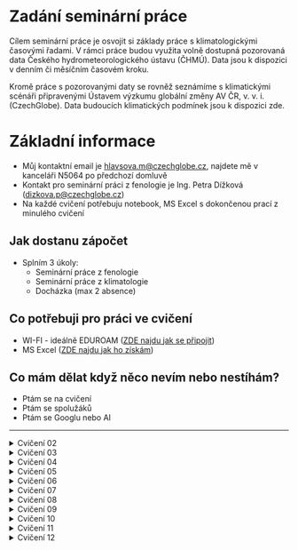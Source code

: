 <style>
  .site-header, .site-title, .page-header { display:none !important; }
</style>

# Zadání seminární práce
Cílem seminární práce je osvojit si základy práce s klimatologickými časovými řadami. V rámci práce budou využita volně dostupná pozorovaná data Českého hydrometeorologického ústavu (ČHMÚ). Data jsou k dispozici v denním či měsíčním časovém kroku.

Kromě práce s pozorovanými daty se rovněž seznámíme s klimatickými scénáři připravenými Ústavem výzkumu globální změny AV ČR, v. v. i. (CzechGlobe). Data budoucích klimatických podmínek jsou k dispozici zde.

# Základní informace
- Můj kontaktní email je hlavsova.m@czechglobe.cz, najdete mě v kanceláři N5064 po předchozí domluvě
- Kontakt pro seminární práci z fenologie je Ing. Petra Dížková (dizkova.p@czechglobe.cz)
- Na každé cvičení potřebuju notebook, MS Excel s dokončenou prací z minulého cvičení

## Jak dostanu zápočet
- Splním 3 úkoly:
  - Seminární práce z fenologie
  - Seminární práce z klimatologie
  - Docházka (max 2 absence)   

## Co potřebuji pro práci ve cvičení
- WI-FI - ideálně EDUROAM ([ZDE najdu jak se připojit](https://eduroam.mendelu.cz/25350-navody-k-instalaci))
- MS Excel ([ZDE najdu jak ho získám](https://tech.mendelu.cz/25346-instalace-baliku-microsoft))

## Co mám dělat když něco nevím nebo nestíhám?
  - Ptám se na cvičení
  - Ptám se spolužáků
  - Ptám se Googlu nebo AI

---
<details markdown="1">
<summary> Cvičení 02 </summary>

# Cvičení 02 (02.10.2025) - Zadání seminární práce z klimatologie, získání dat

- Cílem cvičení je vybrat si stanici se kterou budu v rámci semestru pracovat a získat výchozí data pro další práci
- __Na konci cvičení mám MS Excel soubor s měsíčními daty pro průměrné teploty vzduchu a sumy srážek pro mojí vybranou stanici__

## DŮLEŽITÉ ODKAZY ##
- Mapa stanic Českého hydrometeorologického úřadu: [Mapa stanic ZDE](https://www.chmi.cz/files/portal/docs/poboc/OS/stanice/ShowStations_CZ.html)
- Metadatový soubor pro vyhledání identifikátoru stanic: [Metadata ZDE](https://opendata.chmi.cz/meteorology/climate/historical_csv/metadata/meta1.csv)
- Datový repozitář ČHMÚ: [Datový repozitář ZDE](https://opendata.chmi.cz/meteorology/climate/historical_csv/data/)

## Postup získání dat ##

0. Pro práci ve cvičení a na seminární práci vytvořím nový MS Excel soubor, který pojmenuju jako __PrijmeniJmeno_AgroMeteo.xlsx__ (uložím si ho, vím kde je, budu ho potřebovat každé cvičení)

1. Na mapě stanic vyberu stanici [Mapa stanic ZDE](https://www.chmi.cz/files/portal/docs/poboc/OS/stanice/ShowStations_CZ.html)
     - 1.1 V legendě vyberu stanice podle legendy (zakliknu T a SRA a hledám stanici kde se obě veličiny sledují)
     - 1.2 Každý student ve skupině si vybere jinou stanici
     - 1.3 Zapamatuji (opíšu si) z mapy ID stanice (např. B2KUCH01) a jméno

2. Stáhnu si z odkazu soubor s metadaty o stanicích ([Metadata ZDE](https://opendata.chmi.cz/meteorology/climate/historical_csv/metadata/meta1.csv)
     - 2.1 Otevřu metadatový soubor v MS Excel
     - 2.2 Vyhledám svoji vybranou stanici pomocí jména či ID stanice
     - 2.3 Ověřím že stanice měří kontinuálně od roku 1961, pokud ne, raději zvolím jinou
     - 2.4 Poznačím si interní kód stanice (sloupec A "WSI")
     - 2.5 Poznačím si souřadnice stanice (sloupce F "GEOGR1" a G "GEOGR2") a nadmořskou výšku (sloupec H "ELEVATION")

3. Vrátím se na stránky datového repozitáře [Datový repozitář ZDE](https://opendata.chmi.cz/meteorology/climate/historical_csv/data/)
     - 3.1 Volím složku __monthly__
     - 3.2 Budeme pracovat se dvěma složkami - __temperature__ a __precipitation__ (postup bude stejný, začneme teplotou)
     - 3.3 Nyní využiji svůj interní kód stanice (_viz. bod 2.4_) a pomocí něj vyhledám příslušné soubory (__CTRL+F__)
     - 3.4 Zajímá nás pouze soubor označený "T" (Nezajímá: TMA, TMI, TMInoc, TPM) a ten stáhneme
     - 3.5 Zopakuji postup získání dat pro srážky
   
4. Příprava vstupních dat
     - 4.1 Otevřu stažený CSV soubor v MS Excel
     - 4.2 Rozdělíme data do sloupců
     - 4.3 U teploty nezapomenu vyfiltrovat pouze průměrné hodnoty ("AVG" - sloupce E a F): výsledkem jsou měsíční hodnoty průměrné teploty vzduchu ve všech letech dostupných pro moji stanici
     - 4.4 Data ze sloupců C ("YEAR"), D ("MONTH") a G ("VALUE") zkopíruji do připraveného Excelu (viz krok 0) na první list
     - 4.5 Sloupec "VALUE" přejmenuji na TAVG
     - 4.6 Zopakuji postup pro srážky (hodnota "SUM" ze sloupce F "MDFUNCTION")

## Další zdroje:
  - (OS Windows) Klávesové zkratky a mapa znaků pro českou klávesnici: [ZDE](http://www.ceskaklavesnice.cz/zkratky) 
</details>

<details>
<summary> Cvičení 03 </summary>
# Cvičení 03 (09.10.2025) - Radiační bilance
</details>
  
<details>
<summary> Cvičení 04 </summary>
# Cvičení 04 (16.10.2025) - Energetická bilance
</details>
  
<details> 
<summary> Cvičení 05 </summary>
# Cvičení 05 (23.10.2025) - Změna klimatu
</details>
  
<details>
<summary> Cvičení 06 </summary>
# Cvičení 06 (30.10.2025) - Teplota vzduchu
</details>
  
<details>
<summary> Cvičení 07 </summary>
# Cvičení 07 (06.11.2025) - Charakteristické dny
</details>
  
<details>
<summary> Cvičení 08 </summary>
# Cvičení 08 (13.11.2025) - Vlhkost vzduchu a výpar
</details>
  
<details>
<summary> Cvičení 09 </summary>
# Cvičení 09 (20.11.2025) - Srážky
</details>
  
<details>
<summary> Cvičení 10 </summary>
# Cvičení 10 (27.11.2025) - Sucho
</details>
  
<details>
<summary> Cvičení 11 </summary>
# Cvičení 11 (04.12.2025) - Tlak a vítr
</details>
  
<details>
<summary> Cvičení 12 </summary>
# Cvičení 12 (11.12.2025) - Kontrola seminárních prací a zápočty
</details>


